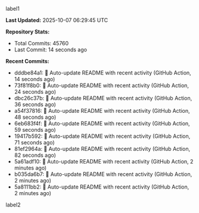 
label1 
<!-- ACTIVITY_START -->
**Last Updated:** 2025-10-07 06:29:45 UTC

**Repository Stats:**
- Total Commits: 45760
- Last Commit: 14 seconds ago

**Recent Commits:**
- dddbe84a1: 🤖 Auto-update README with recent activity (GitHub Action, 14 seconds ago)
- 73f81f8b0: 🤖 Auto-update README with recent activity (GitHub Action, 24 seconds ago)
- dbc26c37b: 🤖 Auto-update README with recent activity (GitHub Action, 36 seconds ago)
- a54f37816: 🤖 Auto-update README with recent activity (GitHub Action, 48 seconds ago)
- 6eb683f4f: 🤖 Auto-update README with recent activity (GitHub Action, 59 seconds ago)
- 19417b592: 🤖 Auto-update README with recent activity (GitHub Action, 71 seconds ago)
- 81ef2964a: 🤖 Auto-update README with recent activity (GitHub Action, 82 seconds ago)
- 5a61adf10: 🤖 Auto-update README with recent activity (GitHub Action, 2 minutes ago)
- b035da6b7: 🤖 Auto-update README with recent activity (GitHub Action, 2 minutes ago)
- 5a8111bb2: 🤖 Auto-update README with recent activity (GitHub Action, 2 minutes ago)
<!-- ACTIVITY_END -->

label2
